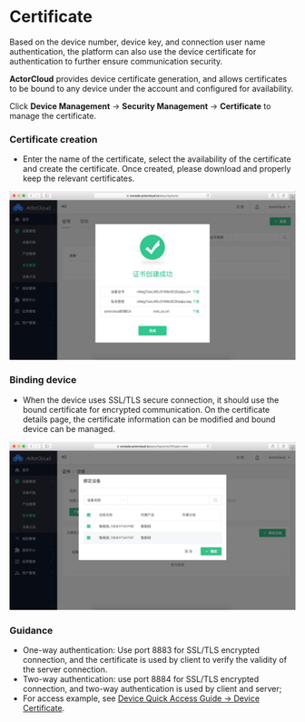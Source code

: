 # Certificate

Based on the device number, device key, and connection user name authentication, the platform can also use the device certificate for authentication to further ensure communication security.

**ActorCloud** provides device certificate generation, and allows certificates to be bound to any device under the account and configured for availability.

Click **Device Management** -> **Security Management** -> **Certificate** to manage the certificate.


### Certificate creation

- Enter the name of the certificate, select the availability of the certificate and create the certificate. Once created, please download and properly keep the relevant certificates.

![](/assets/certs_create.png)


### Binding device

- When the device uses SSL/TLS secure connection, it should use the bound certificate for encrypted communication. On the certificate details page, the certificate information can be modified and bound device can be managed.

![](/assets/certs_bind.png)


### Guidance

- One-way authentication: Use port 8883 for SSL/TLS encrypted connection, and the certificate is used by client to verify the validity of the server connection.
- Two-way authentication: use port 8884 for SSL/TLS encrypted connection, and two-way authentication is used  by client and server;
- For access example, see [Device Quick Access Guide -> Device Certificate](../access_guide/certs.md).


